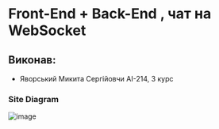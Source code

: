 
# Front-End + Back-End  , чат на WebSocket

## Виконав: 
* Яворський Микита Сергiйовчи АІ-214, 3 курс


### Site Diagram
![image](https://github.com/WNikitaW/Front-End/assets/89539519/a39872d1-0d31-4379-93ff-46eafd9ae304)
